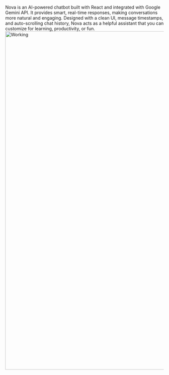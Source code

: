 Nova is an AI-powered chatbot built with React and integrated with Google Gemini API. It provides smart, real-time responses, making conversations more natural and engaging. Designed with a clean UI, message timestamps, and auto-scrolling chat history, Nova acts as a helpful assistant that you can customize for learning, productivity, or fun.
<img width="1918" height="1077" alt="Working" src="https://github.com/user-attachments/assets/62dc8001-2faf-44e6-a0f3-e462406444d0" />
